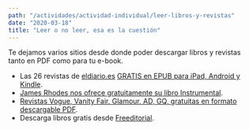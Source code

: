 ```yaml
---
path: "/actividades/actividad-individual/leer-libros-y-revistas"
date: "2020-03-18"
title: "Leer o no leer, esa es la cuestión"
---
```


Te dejamos varios sitios desde donde poder descargar libros y revistas tanto en PDF como para tu e-book.

- Las 26 revistas de [eldiario.es](http://eldiario.es/) [GRATIS en EPUB para iPad, Android y Kindle](https://www.eldiario.es/redaccion/Abrimos-todas-revistas-monograficas-online_6_1006559352.html).
- [James Rhodes nos ofrece gratuitamente su libro Instrumental](https://www.dropbox.com/s/sx6975620seim0m/INSTRUMENTAL%20-%20CASA%20BLACKIE.pdf?dl=0%E2%80%AC&fbclid=IwAR3oxgBvYzXKwj91US60SXzeerLchMvNSpCeFC2MaS-9YMsAGdvuNubKg_Y).
- [Revistas Vogue, Vanity Fair, Glamour, AD, GQ, gratuitas en formato descargable PDF](https://www.revistavanityfair.es/la-revista/articulos/leer-vanity-fair-descarga-pdf/43926).
- Descarga libros gratis desde [Freeditorial](https://freeditorial.com/es).
